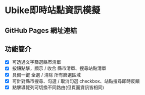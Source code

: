 # Ubike即時站點資訊模擬
## GitHub Pages 網址連結
## 功能簡介
- [x] 可透過文字篩選縣市清單
- [x] 按鈕點擊，顯示 / 收合 縣市清單、搜尋站點清單
- [x] 具備一鍵 全選 / 清除 所有篩選區域
- [x] 可針對縣市搜尋、勾選 / 取消勾選 checkbox、站點搜尋即時反饋
- [x] 點擊導覽列可切換不同路由(但頁面資訊皆相同)
